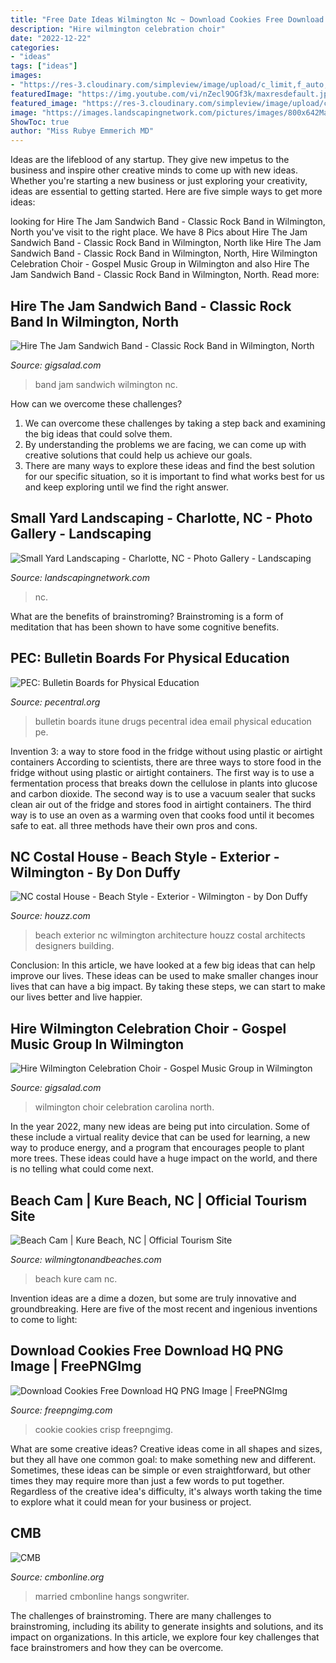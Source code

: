 ```yaml
---
title: "Free Date Ideas Wilmington Nc ~ Download Cookies Free Download Hq Png Image"
description: "Hire wilmington celebration choir"
date: "2022-12-22"
categories:
- "ideas"
tags: ["ideas"]
images:
- "https://res-3.cloudinary.com/simpleview/image/upload/c_limit,f_auto,h_1200,q_75,w_1200/v1/clients/wilmingtonnc/Kure_Beach_Public_Access_47a621d1-64da-4a82-a74b-efa484542fd8.jpg"
featuredImage: "https://img.youtube.com/vi/nZecl9OGf3k/maxresdefault.jpg"
featured_image: "https://res-3.cloudinary.com/simpleview/image/upload/c_limit,f_auto,h_1200,q_75,w_1200/v1/clients/wilmingtonnc/Kure_Beach_Public_Access_47a621d1-64da-4a82-a74b-efa484542fd8.jpg"
image: "https://images.landscapingnetwork.com/pictures/images/800x642Max/small-yard-landscaping_26/small-courtyard-raised-patio-able-landscaping-tree-services_10358.jpg"
ShowToc: true
author: "Miss Rubye Emmerich MD"
---
```



Ideas are the lifeblood of any startup. They give new impetus to the business and inspire other creative minds to come up with new ideas. Whether you're starting a new business or just exploring your creativity, ideas are essential to getting started. Here are five simple ways to get more ideas: 

	

		
looking for Hire The Jam Sandwich Band - Classic Rock Band in Wilmington, North you've visit to the right place. We have 8 Pics about Hire The Jam Sandwich Band - Classic Rock Band in Wilmington, North like Hire The Jam Sandwich Band - Classic Rock Band in Wilmington, North, Hire Wilmington Celebration Choir - Gospel Music Group in Wilmington and also Hire The Jam Sandwich Band - Classic Rock Band in Wilmington, North. Read more:
		
    
## Hire The Jam Sandwich Band - Classic Rock Band In Wilmington, North

<img loading=lazy src="https://img.youtube.com/vi/CVxLZk4YnDI/maxresdefault.jpg" onerror="this.onerror=null;this.src='https://tse4.mm.bing.net/th?id=OIP.dKiIqai28w-GNWnTktJ23wHaEK&amp;pid=15.1';" alt="Hire The Jam Sandwich Band - Classic Rock Band in Wilmington, North">

_Source: gigsalad.com_

>band jam sandwich wilmington nc. 

	

How can we overcome these challenges?
1. We can overcome these challenges by taking a step back and examining the big ideas that could solve them.
2. By understanding the problems we are facing, we can come up with creative solutions that could help us achieve our goals.
3. There are many ways to explore these ideas and find the best solution for our specific situation, so it is important to find what works best for us and keep exploring until we find the right answer.

    
## Small Yard Landscaping - Charlotte, NC - Photo Gallery - Landscaping

<img loading=lazy src="https://images.landscapingnetwork.com/pictures/images/800x642Max/small-yard-landscaping_26/small-courtyard-raised-patio-able-landscaping-tree-services_10358.jpg" onerror="this.onerror=null;this.src='https://tse2.mm.bing.net/th?id=OIP.fH3C1yJrX8aYx0rnVQR-OwHaFj&amp;pid=15.1';" alt="Small Yard Landscaping - Charlotte, NC - Photo Gallery - Landscaping">

_Source: landscapingnetwork.com_

>nc. 

	

What are the benefits of brainstroming?
Brainstroming is a form of meditation that has been shown to have some cognitive benefits.

    
## PEC: Bulletin Boards For Physical Education

<img loading=lazy src="http://www.pecentral.org/BulletinBoard/Images/2065.jpg" onerror="this.onerror=null;this.src='https://tse3.mm.bing.net/th?id=OIP.nIMSJupPmE3v0J-8xxLi2wHaFj&amp;pid=15.1';" alt="PEC: Bulletin Boards for Physical Education">

_Source: pecentral.org_

>bulletin boards itune drugs pecentral idea email physical education pe. 

	

Invention 3: a way to store food in the fridge without using plastic or airtight containers
According to scientists, there are three ways to store food in the fridge without using plastic or airtight containers. The first way is to use a fermentation process that breaks down the cellulose in plants into glucose and carbon dioxide. The second way is to use a vacuum sealer that sucks clean air out of the fridge and stores food in airtight containers. The third way is to use an oven as a warming oven that cooks food until it becomes safe to eat. all three methods have their own pros and cons.

    
## NC Costal House - Beach Style - Exterior - Wilmington - By Don Duffy

<img loading=lazy src="https://st.hzcdn.com/simgs/f7f1ad070ff30606_4-3473/beach-style-exterior.jpg" onerror="this.onerror=null;this.src='https://tse3.mm.bing.net/th?id=OIP.DcLMH2fUd6mqy8tvTpNOOQHaKF&amp;pid=15.1';" alt="NC costal House - Beach Style - Exterior - Wilmington - by Don Duffy">

_Source: houzz.com_

>beach exterior nc wilmington architecture houzz costal architects designers building. 

	

Conclusion:
In this article, we have looked at a few big ideas that can help improve our lives. These ideas can be used to make smaller changes inour lives that can have a big impact. By taking these steps, we can start to make our lives better and live happier.

    
## Hire Wilmington Celebration Choir - Gospel Music Group In Wilmington

<img loading=lazy src="https://img.youtube.com/vi/nZecl9OGf3k/maxresdefault.jpg" onerror="this.onerror=null;this.src='https://tse2.mm.bing.net/th?id=OIP.OwYI0rp7a16_6vzQgSqiigHaEK&amp;pid=15.1';" alt="Hire Wilmington Celebration Choir - Gospel Music Group in Wilmington">

_Source: gigsalad.com_

>wilmington choir celebration carolina north. 

	

In the year 2022, many new ideas are being put into circulation. Some of these include a virtual reality device that can be used for learning, a new way to produce energy, and a program that encourages people to plant more trees. These ideas could have a huge impact on the world, and there is no telling what could come next.

    
## Beach Cam | Kure Beach, NC | Official Tourism Site

<img loading=lazy src="https://res-3.cloudinary.com/simpleview/image/upload/c_limit,f_auto,h_1200,q_75,w_1200/v1/clients/wilmingtonnc/Kure_Beach_Public_Access_47a621d1-64da-4a82-a74b-efa484542fd8.jpg" onerror="this.onerror=null;this.src='https://tse3.mm.bing.net/th?id=OIP.DneSohz3s7F3E537_xs9XAHaE8&amp;pid=15.1';" alt="Beach Cam | Kure Beach, NC | Official Tourism Site">

_Source: wilmingtonandbeaches.com_

>beach kure cam nc. 

	

Invention ideas are a dime a dozen, but some are truly innovative and groundbreaking. Here are five of the most recent and ingenious inventions to come to light: 

    
## Download Cookies Free Download HQ PNG Image | FreePNGImg

<img loading=lazy src="https://freepngimg.com/thumb/cookies/28740-9-cookies-free-download.png" onerror="this.onerror=null;this.src='https://tse1.mm.bing.net/th?id=OIP.81cXHRrK5sqxJkpkxhlTcwHaHa&amp;pid=15.1';" alt="Download Cookies Free Download HQ PNG Image | FreePNGImg">

_Source: freepngimg.com_

>cookie cookies crisp freepngimg. 

	

What are some creative ideas?
Creative ideas come in all shapes and sizes, but they all have one common goal: to make something new and different. Sometimes, these ideas can be simple or even straightforward, but other times they may require more than just a few words to put together. Regardless of the creative idea's difficulty, it's always worth taking the time to explore what it could mean for your business or project.

    
## CMB

<img loading=lazy src="http://cmbonline.org/wp-content/uploads/2020/03/Screen-Shot-2020-03-30-at-7.46.23-PM.png" onerror="this.onerror=null;this.src='https://tse2.mm.bing.net/th?id=OIP.y--BVut_y8-xwWsM1sk4ZgHaJ8&amp;pid=15.1';" alt="CMB">

_Source: cmbonline.org_

>married cmbonline hangs songwriter. 

	

The challenges of brainstroming.
There are many challenges to brainstroming, including its ability to generate insights and solutions, and its impact on organizations. In this article, we explore four key challenges that face brainstromers and how they can be overcome.

